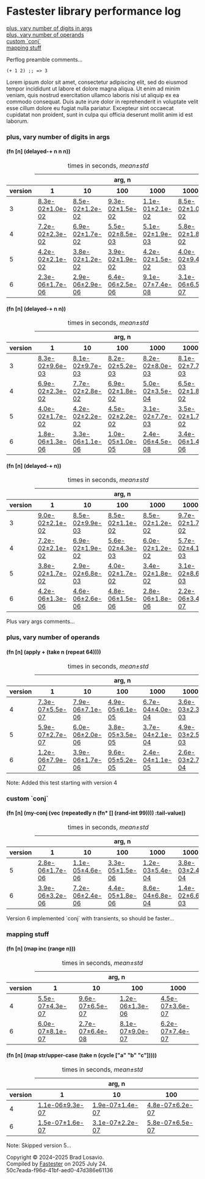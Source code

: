 
  <body>
    <h1>
      Fastester library performance log
    </h1>
    <div>
      <a href="#group-0">plus, vary number of digits in args</a><br>
      <a href="#group-1">plus, vary number of operands</a><br>
      <a href="#group-2">custom `conj`</a><br>
      <a href="#group-3">mapping stuff</a>
    </div>
    <div>
      <p>
        Perflog preamble comments...
      </p>
      <pre><code>(+ 1 2) ;; =&gt; 3</code></pre>
      <p>
        Lorem ipsum dolor sit amet, consectetur adipiscing elit, sed do eiusmod tempor incididunt ut labore et dolore magna aliqua. Ut enim ad minim veniam,
        quis nostrud exercitation ullamco laboris nisi ut aliquip ex ea commodo consequat. Duis aute irure dolor in reprehenderit in voluptate velit esse
        cillum dolore eu fugiat nulla pariatur. Excepteur sint occaecat cupidatat non proident, sunt in culpa qui officia deserunt mollit anim id est laborum.
      </p>
    </div>
    <section>
      <h3 id="group-0">
        plus, vary number of digits in args
      </h3>
      <div>
        <h4 id="group-0-fexpr-0">
          (fn [n] (delayed-+ n n n))
        </h4>
        <div class="collapsable">
          <table>
            <caption>
              times in seconds, <em>mean±std</em>
            </caption>
            <thead>
              <tr>
                <td></td>
                <th colspan="5">
                  arg, n
                </th>
              </tr>
              <tr>
                <th>
                  version
                </th>
                <th>
                  1
                </th>
                <th>
                  10
                </th>
                <th>
                  100
                </th>
                <th>
                  1000
                </th>
                <th>
                  10000
                </th>
              </tr>
            </thead>
            <tr>
              <td>
                3
              </td>
              <td>
                <a href="../resources/performance_entries/version 3/test-0.edn">8.3e-02±1.0e-02</a>
              </td>
              <td>
                <a href="../resources/performance_entries/version 3/test-1.edn">8.5e-02±1.2e-02</a>
              </td>
              <td>
                <a href="../resources/performance_entries/version 3/test-2.edn">9.3e-02±1.5e-02</a>
              </td>
              <td>
                <a href="../resources/performance_entries/version 3/test-3.edn">1.1e-01±2.1e-02</a>
              </td>
              <td>
                <a href="../resources/performance_entries/version 3/test-4.edn">8.5e-02±1.0e-02</a>
              </td>
            </tr>
            <tr>
              <td>
                4
              </td>
              <td>
                <a href="../resources/performance_entries/version 4/test-7.edn">7.2e-02±2.3e-02</a>
              </td>
              <td>
                <a href="../resources/performance_entries/version 4/test-8.edn">6.9e-02±1.7e-02</a>
              </td>
              <td>
                <a href="../resources/performance_entries/version 4/test-9.edn">5.5e-02±8.5e-03</a>
              </td>
              <td>
                <a href="../resources/performance_entries/version 4/test-10.edn">5.1e-02±1.9e-03</a>
              </td>
              <td>
                <a href="../resources/performance_entries/version 4/test-11.edn">5.8e-02±1.8e-02</a>
              </td>
            </tr>
            <tr>
              <td>
                5
              </td>
              <td>
                <a href="../resources/performance_entries/version 5/test-15.edn">4.2e-02±2.1e-02</a>
              </td>
              <td>
                <a href="../resources/performance_entries/version 5/test-16.edn">3.8e-02±1.2e-02</a>
              </td>
              <td>
                <a href="../resources/performance_entries/version 5/test-17.edn">3.9e-02±1.9e-02</a>
              </td>
              <td>
                <a href="../resources/performance_entries/version 5/test-18.edn">4.2e-02±1.5e-02</a>
              </td>
              <td>
                <a href="../resources/performance_entries/version 5/test-19.edn">4.0e-02±9.4e-03</a>
              </td>
            </tr>
            <tr>
              <td>
                6
              </td>
              <td>
                <a href="../resources/performance_entries/version 6/test-17.edn">2.3e-06±1.7e-06</a>
              </td>
              <td>
                <a href="../resources/performance_entries/version 6/test-18.edn">2.9e-06±2.9e-06</a>
              </td>
              <td>
                <a href="../resources/performance_entries/version 6/test-19.edn">6.4e-06±2.5e-06</a>
              </td>
              <td>
                <a href="../resources/performance_entries/version 6/test-20.edn">9.1e-07±7.4e-08</a>
              </td>
              <td>
                <a href="../resources/performance_entries/version 6/test-21.edn">3.1e-06±6.5e-07</a>
              </td>
            </tr>
          </table>
        </div>
        <h4 id="group-0-fexpr-1">
          (fn [n] (delayed-+ n n))
        </h4>
        <div class="collapsable">
          <table>
            <caption>
              times in seconds, <em>mean±std</em>
            </caption>
            <thead>
              <tr>
                <td></td>
                <th colspan="5">
                  arg, n
                </th>
              </tr>
              <tr>
                <th>
                  version
                </th>
                <th>
                  1
                </th>
                <th>
                  10
                </th>
                <th>
                  100
                </th>
                <th>
                  1000
                </th>
                <th>
                  10000
                </th>
              </tr>
            </thead>
            <tr>
              <td>
                3
              </td>
              <td>
                <a href="../resources/performance_entries/version 3/test-10.edn">8.3e-02±9.6e-03</a>
              </td>
              <td>
                <a href="../resources/performance_entries/version 3/test-11.edn">8.1e-02±9.7e-03</a>
              </td>
              <td>
                <a href="../resources/performance_entries/version 3/test-12.edn">8.2e-02±5.2e-03</a>
              </td>
              <td>
                <a href="../resources/performance_entries/version 3/test-13.edn">8.2e-02±8.0e-03</a>
              </td>
              <td>
                <a href="../resources/performance_entries/version 3/test-14.edn">8.1e-02±7.7e-03</a>
              </td>
            </tr>
            <tr>
              <td>
                4
              </td>
              <td>
                <a href="../resources/performance_entries/version 4/test-12.edn">6.9e-02±2.3e-02</a>
              </td>
              <td>
                <a href="../resources/performance_entries/version 4/test-13.edn">7.7e-02±2.8e-02</a>
              </td>
              <td>
                <a href="../resources/performance_entries/version 4/test-14.edn">6.9e-02±1.8e-02</a>
              </td>
              <td>
                <a href="../resources/performance_entries/version 4/test-15.edn">5.0e-02±3.5e-04</a>
              </td>
              <td>
                <a href="../resources/performance_entries/version 4/test-16.edn">6.5e-02±1.8e-02</a>
              </td>
            </tr>
            <tr>
              <td>
                5
              </td>
              <td>
                <a href="../resources/performance_entries/version 5/test-5.edn">4.0e-02±1.7e-02</a>
              </td>
              <td>
                <a href="../resources/performance_entries/version 5/test-6.edn">4.2e-02±2.2e-02</a>
              </td>
              <td>
                <a href="../resources/performance_entries/version 5/test-7.edn">4.5e-02±2.2e-02</a>
              </td>
              <td>
                <a href="../resources/performance_entries/version 5/test-8.edn">3.1e-02±7.7e-03</a>
              </td>
              <td>
                <a href="../resources/performance_entries/version 5/test-9.edn">3.5e-02±1.7e-02</a>
              </td>
            </tr>
            <tr>
              <td>
                6
              </td>
              <td>
                <a href="../resources/performance_entries/version 6/test-12.edn">1.8e-06±1.3e-06</a>
              </td>
              <td>
                <a href="../resources/performance_entries/version 6/test-13.edn">3.3e-06±1.1e-06</a>
              </td>
              <td>
                <a href="../resources/performance_entries/version 6/test-14.edn">1.0e-05±1.0e-05</a>
              </td>
              <td>
                <a href="../resources/performance_entries/version 6/test-15.edn">2.4e-06±4.5e-08</a>
              </td>
              <td>
                <a href="../resources/performance_entries/version 6/test-16.edn">3.4e-06±1.4e-06</a>
              </td>
            </tr>
          </table>
        </div>
        <h4 id="group-0-fexpr-2">
          (fn [n] (delayed-+ n))
        </h4>
        <div class="collapsable">
          <table>
            <caption>
              times in seconds, <em>mean±std</em>
            </caption>
            <thead>
              <tr>
                <td></td>
                <th colspan="5">
                  arg, n
                </th>
              </tr>
              <tr>
                <th>
                  version
                </th>
                <th>
                  1
                </th>
                <th>
                  10
                </th>
                <th>
                  100
                </th>
                <th>
                  1000
                </th>
                <th>
                  10000
                </th>
              </tr>
            </thead>
            <tr>
              <td>
                3
              </td>
              <td>
                <a href="../resources/performance_entries/version 3/test-5.edn">9.0e-02±2.1e-02</a>
              </td>
              <td>
                <a href="../resources/performance_entries/version 3/test-6.edn">8.5e-02±9.9e-03</a>
              </td>
              <td>
                <a href="../resources/performance_entries/version 3/test-7.edn">8.5e-02±1.1e-02</a>
              </td>
              <td>
                <a href="../resources/performance_entries/version 3/test-8.edn">8.5e-02±1.2e-02</a>
              </td>
              <td>
                <a href="../resources/performance_entries/version 3/test-9.edn">9.7e-02±1.7e-02</a>
              </td>
            </tr>
            <tr>
              <td>
                4
              </td>
              <td>
                <a href="../resources/performance_entries/version 4/test-17.edn">7.2e-02±2.1e-02</a>
              </td>
              <td>
                <a href="../resources/performance_entries/version 4/test-18.edn">6.9e-02±1.9e-02</a>
              </td>
              <td>
                <a href="../resources/performance_entries/version 4/test-19.edn">5.6e-02±4.3e-03</a>
              </td>
              <td>
                <a href="../resources/performance_entries/version 4/test-20.edn">6.0e-02±1.2e-02</a>
              </td>
              <td>
                <a href="../resources/performance_entries/version 4/test-21.edn">5.7e-02±4.1e-03</a>
              </td>
            </tr>
            <tr>
              <td>
                5
              </td>
              <td>
                <a href="../resources/performance_entries/version 5/test-10.edn">3.8e-02±1.7e-02</a>
              </td>
              <td>
                <a href="../resources/performance_entries/version 5/test-11.edn">2.9e-02±6.8e-03</a>
              </td>
              <td>
                <a href="../resources/performance_entries/version 5/test-12.edn">4.0e-02±1.7e-02</a>
              </td>
              <td>
                <a href="../resources/performance_entries/version 5/test-13.edn">3.4e-02±1.8e-02</a>
              </td>
              <td>
                <a href="../resources/performance_entries/version 5/test-14.edn">3.1e-02±8.6e-03</a>
              </td>
            </tr>
            <tr>
              <td>
                6
              </td>
              <td>
                <a href="../resources/performance_entries/version 6/test-22.edn">4.2e-06±1.3e-06</a>
              </td>
              <td>
                <a href="../resources/performance_entries/version 6/test-23.edn">4.6e-06±2.6e-06</a>
              </td>
              <td>
                <a href="../resources/performance_entries/version 6/test-24.edn">4.8e-06±1.5e-06</a>
              </td>
              <td>
                <a href="../resources/performance_entries/version 6/test-25.edn">2.8e-06±1.8e-06</a>
              </td>
              <td>
                <a href="../resources/performance_entries/version 6/test-26.edn">2.2e-06±3.4e-07</a>
              </td>
            </tr>
          </table>
        </div>
      </div>
      <p>
        Plus vary args comments...
      </p>
      <h3 id="group-1">
        plus, vary number of operands
      </h3>
      <div>
        <h4 id="group-1-fexpr-0">
          (fn [n] (apply + (take n (repeat 64))))
        </h4>
        <div class="collapsable">
          <table>
            <caption>
              times in seconds, <em>mean±std</em>
            </caption>
            <thead>
              <tr>
                <td></td>
                <th colspan="5">
                  arg, n
                </th>
              </tr>
              <tr>
                <th>
                  version
                </th>
                <th>
                  1
                </th>
                <th>
                  10
                </th>
                <th>
                  100
                </th>
                <th>
                  1000
                </th>
                <th>
                  10000
                </th>
              </tr>
            </thead>
            <tr>
              <td>
                4
              </td>
              <td>
                <a href="../resources/performance_entries/version 4/test-22.edn">7.3e-07±5.5e-07</a>
              </td>
              <td>
                <a href="../resources/performance_entries/version 4/test-23.edn">7.9e-06±7.1e-06</a>
              </td>
              <td>
                <a href="../resources/performance_entries/version 4/test-24.edn">4.9e-05±6.1e-05</a>
              </td>
              <td>
                <a href="../resources/performance_entries/version 4/test-25.edn">6.7e-04±4.0e-04</a>
              </td>
              <td>
                <a href="../resources/performance_entries/version 4/test-26.edn">3.6e-03±2.3e-03</a>
              </td>
            </tr>
            <tr>
              <td>
                5
              </td>
              <td>
                <a href="../resources/performance_entries/version 5/test-20.edn">5.9e-07±2.7e-07</a>
              </td>
              <td>
                <a href="../resources/performance_entries/version 5/test-21.edn">6.0e-06±2.0e-06</a>
              </td>
              <td>
                <a href="../resources/performance_entries/version 5/test-22.edn">3.8e-05±3.5e-05</a>
              </td>
              <td>
                <a href="../resources/performance_entries/version 5/test-23.edn">3.7e-04±2.1e-04</a>
              </td>
              <td>
                <a href="../resources/performance_entries/version 5/test-24.edn">4.9e-03±2.5e-03</a>
              </td>
            </tr>
            <tr>
              <td>
                6
              </td>
              <td>
                <a href="../resources/performance_entries/version 6/test-27.edn">1.2e-06±7.9e-07</a>
              </td>
              <td>
                <a href="../resources/performance_entries/version 6/test-28.edn">3.9e-06±1.7e-06</a>
              </td>
              <td>
                <a href="../resources/performance_entries/version 6/test-29.edn">9.6e-05±5.2e-05</a>
              </td>
              <td>
                <a href="../resources/performance_entries/version 6/test-30.edn">2.4e-04±1.1e-05</a>
              </td>
              <td>
                <a href="../resources/performance_entries/version 6/test-31.edn">2.6e-03±2.7e-04</a>
              </td>
            </tr>
          </table>
        </div>
      </div>
      <p>
        Note: Added this test starting with version 4
      </p>
      <h3 id="group-2">
        custom `conj`
      </h3>
      <div>
        <h4 id="group-2-fexpr-0">
          (fn [n] (my-conj (vec (repeatedly n (fn* [] (rand-int 99)))) :tail-value))
        </h4>
        <div class="collapsable">
          <table>
            <caption>
              times in seconds, <em>mean±std</em>
            </caption>
            <thead>
              <tr>
                <td></td>
                <th colspan="5">
                  arg, n
                </th>
              </tr>
              <tr>
                <th>
                  version
                </th>
                <th>
                  1
                </th>
                <th>
                  10
                </th>
                <th>
                  100
                </th>
                <th>
                  1000
                </th>
                <th>
                  10000
                </th>
              </tr>
            </thead>
            <tr>
              <td>
                5
              </td>
              <td>
                <a href="../resources/performance_entries/version 5/test-0.edn">2.8e-06±1.7e-06</a>
              </td>
              <td>
                <a href="../resources/performance_entries/version 5/test-1.edn">1.1e-05±4.6e-06</a>
              </td>
              <td>
                <a href="../resources/performance_entries/version 5/test-2.edn">3.3e-05±1.5e-06</a>
              </td>
              <td>
                <a href="../resources/performance_entries/version 5/test-3.edn">1.2e-03±5.4e-04</a>
              </td>
              <td>
                <a href="../resources/performance_entries/version 5/test-4.edn">3.8e-03±2.4e-04</a>
              </td>
            </tr>
            <tr>
              <td>
                6
              </td>
              <td>
                <a href="../resources/performance_entries/version 6/test-0.edn">3.9e-06±3.2e-06</a>
              </td>
              <td>
                <a href="../resources/performance_entries/version 6/test-1.edn">7.2e-06±2.4e-06</a>
              </td>
              <td>
                <a href="../resources/performance_entries/version 6/test-2.edn">4.4e-05±1.8e-06</a>
              </td>
              <td>
                <a href="../resources/performance_entries/version 6/test-3.edn">8.6e-04±6.8e-04</a>
              </td>
              <td>
                <a href="../resources/performance_entries/version 6/test-4.edn">1.4e-02±6.6e-03</a>
              </td>
            </tr>
          </table>
        </div>
      </div>
      <p>
        Version 6 implemented `conj` with transients, so should be faster...
      </p>
      <h3 id="group-3">
        mapping stuff
      </h3>
      <div>
        <h4 id="group-3-fexpr-0">
          (fn [n] (map inc (range n)))
        </h4>
        <div class="collapsable">
          <table>
            <caption>
              times in seconds, <em>mean±std</em>
            </caption>
            <thead>
              <tr>
                <td></td>
                <th colspan="4">
                  arg, n
                </th>
              </tr>
              <tr>
                <th>
                  version
                </th>
                <th>
                  1
                </th>
                <th>
                  10
                </th>
                <th>
                  100
                </th>
                <th>
                  1000
                </th>
              </tr>
            </thead>
            <tr>
              <td>
                4
              </td>
              <td>
                <a href="../resources/performance_entries/version 4/test-3.edn">5.5e-07±4.3e-07</a>
              </td>
              <td>
                <a href="../resources/performance_entries/version 4/test-4.edn">9.6e-07±6.5e-07</a>
              </td>
              <td>
                <a href="../resources/performance_entries/version 4/test-5.edn">1.2e-06±1.3e-06</a>
              </td>
              <td>
                <a href="../resources/performance_entries/version 4/test-6.edn">4.5e-07±3.6e-07</a>
              </td>
            </tr>
            <tr>
              <td>
                6
              </td>
              <td>
                <a href="../resources/performance_entries/version 6/test-5.edn">6.0e-07±8.1e-07</a>
              </td>
              <td>
                <a href="../resources/performance_entries/version 6/test-6.edn">2.7e-07±6.4e-08</a>
              </td>
              <td>
                <a href="../resources/performance_entries/version 6/test-7.edn">8.1e-07±9.0e-07</a>
              </td>
              <td>
                <a href="../resources/performance_entries/version 6/test-8.edn">6.2e-07±7.4e-07</a>
              </td>
            </tr>
          </table>
        </div>
        <h4 id="group-3-fexpr-1">
          (fn [n] (map str/upper-case (take n (cycle [&quot;a&quot; &quot;b&quot; &quot;c&quot;]))))
        </h4>
        <div class="collapsable">
          <table>
            <caption>
              times in seconds, <em>mean±std</em>
            </caption>
            <thead>
              <tr>
                <td></td>
                <th colspan="3">
                  arg, n
                </th>
              </tr>
              <tr>
                <th>
                  version
                </th>
                <th>
                  1
                </th>
                <th>
                  10
                </th>
                <th>
                  100
                </th>
              </tr>
            </thead>
            <tr>
              <td>
                4
              </td>
              <td>
                <a href="../resources/performance_entries/version 4/test-0.edn">1.1e-06±9.3e-07</a>
              </td>
              <td>
                <a href="../resources/performance_entries/version 4/test-1.edn">1.9e-07±1.4e-07</a>
              </td>
              <td>
                <a href="../resources/performance_entries/version 4/test-2.edn">4.8e-07±6.2e-07</a>
              </td>
            </tr>
            <tr>
              <td>
                6
              </td>
              <td>
                <a href="../resources/performance_entries/version 6/test-9.edn">1.5e-07±1.6e-07</a>
              </td>
              <td>
                <a href="../resources/performance_entries/version 6/test-10.edn">3.1e-07±2.2e-07</a>
              </td>
              <td>
                <a href="../resources/performance_entries/version 6/test-11.edn">5.8e-07±6.5e-07</a>
              </td>
            </tr>
          </table>
        </div>
      </div>
      <p>
        Note: Skipped version 5...
      </p>
    </section>
    <p id="page-footer">
      Copyright © 2024–2025 Brad Losavio.<br>
      Compiled by <a href="https://github.com/blosavio/Fastester">Fastester</a> on 2025 July 24.<span id="uuid"><br>
      50c7eada-f96d-41bf-aed0-47d386e61136</span>
    </p>
  </body>
</html>
